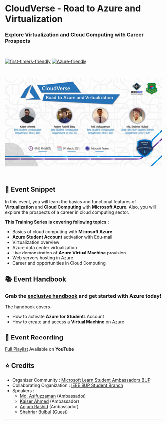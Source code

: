 # CloudVerse - Road to Azure and Virtualization
### Explore Virtualization and Cloud Computing with Career Prospects 

<br>

[![first-timers-friendly](https://img.shields.io/badge/first--timers-friendly-blueviolet?style=for-the-badge&logo=appveyor)](#)
[![Azure-friendly](https://img.shields.io/badge/Microsoft-Azure-informational?style=for-the-badge&logo=appveyor)](#)

<br>
<p align="center">
  <img src="Assets/Banner.jpg">
</p>

<br>



## :scroll: Event Snippet

In this event, you will learn the basics and functional features of **Virtualization** and **Cloud Computing** with **Microsoft Azure**. 
Also, you will explore the prospects of a career in cloud computing sector.


**This Training Series is covering following topics :** 
- Basics of cloud computing with **Microsoft Azure**
- **Azure Student Account** activation with Edu-mail 
- Virtualization overview 
- Azure data center virtualization
- Live demonstration of **Azure Virtual Machine** provision
- Web servers hosting in Azure
- Career and opportunities in Cloud Computing

## :books: Event Handbook 
### Grab the [exclusive handbook](Resources/CloudVerse%20-%20Event%20Handbook.pdf) and get started with Azure today!
The handbook covers- 
* How to activate **Azure for Students** Account
* How to create and access a **Virtual Machine** on Azure 


## :movie_camera: Event Recording

[Full Playlist](https://www.youtube.com/playlist?list=PLIQ7u2lvft7zGbp22YGfSrIZW3wpyqHsk) Available on **YouTube**

## :star: Credits
- Organizer Community : [Microsoft Learn Student Ambassadors BUP](https://www.mlsa-bup.technology/) <br>
- Collaborating Organization : [IEEE BUP Student Branch](https://www.bup.edu.bd/clubs/bup-ieee-student-branch) <br>
- Speakers : 
	- [Md. Asifuzzaman](https://github.com/#) (Ambassador) <br>
	- [Kaiser Ahmed](https://github.com/mekaiser) (Ambassador) <br>
	- [Anjum Rashid](https://github.com/bijoy26) (Ambassador) <br>
	- [Shahriar Bulbul](#) (Guest) <br>

----
